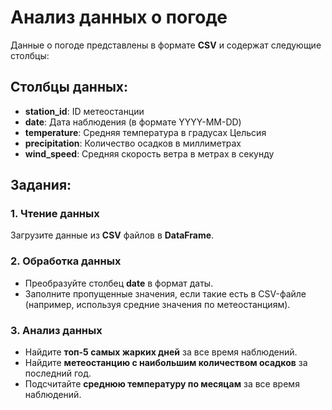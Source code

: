 # Анализ данных о погоде

Данные о погоде представлены в формате **CSV** и содержат следующие столбцы:

## Столбцы данных:
- **station_id**: ID метеостанции
- **date**: Дата наблюдения (в формате YYYY-MM-DD)
- **temperature**: Средняя температура в градусах Цельсия
- **precipitation**: Количество осадков в миллиметрах
- **wind_speed**: Средняя скорость ветра в метрах в секунду

## Задания:

### 1. Чтение данных
Загрузите данные из **CSV** файлов в **DataFrame**.

### 2. Обработка данных
- Преобразуйте столбец **date** в формат даты.
- Заполните пропущенные значения, если такие есть в CSV-файле (например, используя средние значения по метеостанциям).

### 3. Анализ данных
- Найдите **топ-5 самых жарких дней** за все время наблюдений.
- Найдите **метеостанцию с наибольшим количеством осадков** за последний год.
- Подсчитайте **среднюю температуру по месяцам** за все время наблюдений.
